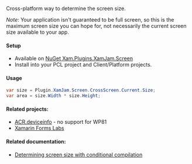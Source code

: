 Cross-platform way to determine the screen size. 

_Note_: Your application isn't guaranteed to be full screen, so this is the maximum screen size you can hope for, not necessarily the current screen size available to your app.

#### Setup
* Available on [NuGet Xam.Plugins.XamJam.Screen](https://www.nuget.org/packages/Xam.Plugins.XamJam.Screen)
* Install into your PCL project and Client/Platform projects.

#### Usage
```csharp
var size = Plugin.XamJam.Screen.CrossScreen.Current.Size;
var area = size.Width * size.Height;
```
#### Related projects:
* [ACR.deviceinfo](https://github.com/aritchie/deviceinfo) - no support for WP81
* [Xamarin Forms Labs](https://github.com/XLabs/Xamarin-Forms-Labs/wiki/Device)

#### Related documentation:
* [Determining screen size with conditional compilation](http://03cd0a8.netsolhost.com/wordpress/?p=90)
